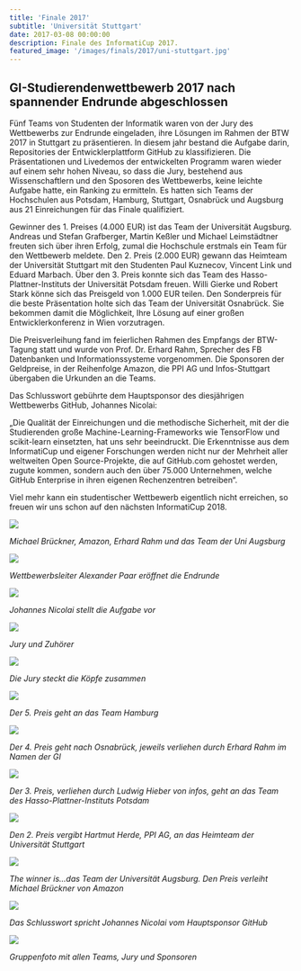 ```yaml
---
title: 'Finale 2017'
subtitle: 'Universität Stuttgart'
date: 2017-03-08 00:00:00
description: Finale des InformatiCup 2017.
featured_image: '/images/finals/2017/uni-stuttgart.jpg'
---
```


## GI-Studierendenwettbewerb 2017 nach spannender Endrunde abgeschlossen ##

Fünf Teams von Studenten der Informatik waren von der Jury des Wettbewerbs zur Endrunde eingeladen, ihre Lösungen im Rahmen der BTW 2017 in Stuttgart zu präsentieren. In diesem jahr bestand die Aufgabe darin, Repositories der Entwicklerplattform GitHub zu klassifizieren. Die Präsentationen und Livedemos der entwickelten Programm waren wieder auf einem sehr hohen Niveau, so dass die Jury, bestehend aus Wissenschaftlern und den Sposoren des Wettbewerbs, keine leichte Aufgabe hatte, ein Ranking zu ermitteln. Es hatten sich Teams der Hochschulen aus Potsdam, Hamburg, Stuttgart, Osnabrück und Augsburg aus 21 Einreichungen für das Finale qualifiziert.

Gewinner des 1. Preises (4.000 EUR) ist das Team der Universität Augsburg. Andreas und Stefan Grafberger, Martin Keßler und Michael Leimstädtner freuten sich über ihren Erfolg, zumal die Hochschule erstmals ein Team für den Wettbewerb meldete. Den 2. Preis (2.000 EUR) gewann das Heimteam der Universität Stuttgart mit den Studenten Paul Kuznecov, Vincent Link und Eduard Marbach. Über den 3. Preis konnte sich das Team des Hasso-Plattner-Instituts der Universität Potsdam freuen. Willi Gierke und Robert Stark könne sich das Preisgeld von 1.000 EUR teilen. Den Sonderpreis für die beste Präsentation holte sich das Team der Universität Osnabrück. Sie bekommen damit die Möglichkeit, Ihre Lösung auf einer großen Entwicklerkonferenz in Wien vorzutragen.

Die Preisverleihung fand im feierlichen Rahmen des Empfangs der BTW-Tagung statt und wurde von Prof. Dr. Erhard Rahm, Sprecher des FB Datenbanken und Informationssysteme vorgenommen. Die Sponsoren der Geldpreise, in der Reihenfolge Amazon, die PPI AG und Infos-Stuttgart übergaben die Urkunden an die Teams.

Das Schlusswort gebührte dem Hauptsponsor des diesjährigen Wettbewerbs GitHub, Johannes Nicolai:

„Die Qualität der Einreichungen und die methodische Sicherheit, mit der die Studierenden große Machine-Learning-Frameworks wie TensorFlow und scikit-learn einsetzten, hat uns sehr beeindruckt. Die Erkenntnisse aus dem InformatiCup und eigener Forschungen werden nicht nur der Mehrheit aller weltweiten Open Source-Projekte, die auf GitHub.com gehostet werden, zugute kommen, sondern auch den über 75.000 Unternehmen, welche GitHub Enterprise in ihren eigenen Rechenzentren betreiben“.

Viel mehr kann ein studentischer Wettbewerb eigentlich nicht erreichen, so freuen wir uns schon auf den nächsten InformatiCup 2018.

![](/images/finals/2017/csm_team-augsburg_432dc9079e.jpg)

*Michael Brückner, Amazon, Erhard Rahm und das Team der Uni Augsburg*

![](/images/finals/2017/2017-cup---002.jpg)

*Wettbewerbsleiter Alexander Paar eröffnet die Endrunde*

![](/images/finals/2017/2017-cup---004.jpg)

*Johannes Nicolai stellt die Aufgabe vor*

![](/images/finals/2017/2017-cup---014.jpg)

*Jury und Zuhörer*

![](/images/finals/2017/2017-cup---020.jpg)

*Die Jury steckt die Köpfe zusammen*

![](/images/finals/2017/2017-cup---021.jpg)

*Der 5. Preis geht an das Team Hamburg*

![](/images/finals/2017/2017-cup---022.jpg)

*Der 4. Preis geht nach Osnabrück, jeweils verliehen durch Erhard Rahm im Namen der GI*

![](/images/finals/2017/2017-cup---025.jpg)

*Der 3. Preis, verliehen durch Ludwig Hieber von infos, geht an das Team des Hasso-Plattner-Instituts Potsdam*

![](/images/finals/2017/2017-cup---026.jpg)

*Den 2. Preis vergibt Hartmut Herde, PPI AG, an das Heimteam der Universität Stuttgart*

![](/images/finals/2017/2017-cup---027.jpg)

*The winner is...das Team der Universität Augsburg. Den Preis verleiht Michael Brückner von Amazon*

![](/images/finals/2017/2017-cup---030.jpg)

*Das Schlusswort spricht Johannes Nicolai vom Hauptsponsor GitHub*

![](/images/finals/2017/2017-cup---001.jpg)

*Gruppenfoto mit allen Teams, Jury und Sponsoren*
